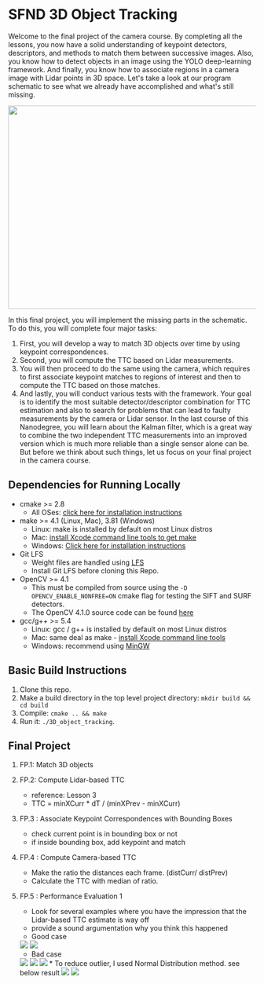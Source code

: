 # SFND 3D Object Tracking

Welcome to the final project of the camera course. By completing all the lessons, you now have a solid understanding of keypoint detectors, descriptors, and methods to match them between successive images. Also, you know how to detect objects in an image using the YOLO deep-learning framework. And finally, you know how to associate regions in a camera image with Lidar points in 3D space. Let's take a look at our program schematic to see what we already have accomplished and what's still missing.

<img src="images/course_code_structure.png" width="779" height="414" />

In this final project, you will implement the missing parts in the schematic. To do this, you will complete four major tasks: 
1. First, you will develop a way to match 3D objects over time by using keypoint correspondences. 
2. Second, you will compute the TTC based on Lidar measurements. 
3. You will then proceed to do the same using the camera, which requires to first associate keypoint matches to regions of interest and then to compute the TTC based on those matches. 
4. And lastly, you will conduct various tests with the framework. Your goal is to identify the most suitable detector/descriptor combination for TTC estimation and also to search for problems that can lead to faulty measurements by the camera or Lidar sensor. In the last course of this Nanodegree, you will learn about the Kalman filter, which is a great way to combine the two independent TTC measurements into an improved version which is much more reliable than a single sensor alone can be. But before we think about such things, let us focus on your final project in the camera course. 

## Dependencies for Running Locally
* cmake >= 2.8
  * All OSes: [click here for installation instructions](https://cmake.org/install/)
* make >= 4.1 (Linux, Mac), 3.81 (Windows)
  * Linux: make is installed by default on most Linux distros
  * Mac: [install Xcode command line tools to get make](https://developer.apple.com/xcode/features/)
  * Windows: [Click here for installation instructions](http://gnuwin32.sourceforge.net/packages/make.htm)
* Git LFS
  * Weight files are handled using [LFS](https://git-lfs.github.com/)
  * Install Git LFS before cloning this Repo.
* OpenCV >= 4.1
  * This must be compiled from source using the `-D OPENCV_ENABLE_NONFREE=ON` cmake flag for testing the SIFT and SURF detectors.
  * The OpenCV 4.1.0 source code can be found [here](https://github.com/opencv/opencv/tree/4.1.0)
* gcc/g++ >= 5.4
  * Linux: gcc / g++ is installed by default on most Linux distros
  * Mac: same deal as make - [install Xcode command line tools](https://developer.apple.com/xcode/features/)
  * Windows: recommend using [MinGW](http://www.mingw.org/)

## Basic Build Instructions

1. Clone this repo.
2. Make a build directory in the top level project directory: `mkdir build && cd build`
3. Compile: `cmake .. && make`
4. Run it: `./3D_object_tracking`.


## Final Project

1. FP.1: Match 3D objects
2. FP.2: Compute Lidar-based TTC
    * reference: Lesson 3
    * TTC = minXCurr * dT / (minXPrev - minXCurr)
3. FP.3 : Associate Keypoint Correspondences with Bounding Boxes
    * check current point is in bounding box or not
    * if inside bounding box, add keypoint and match
4. FP.4 : Compute Camera-based TTC
    * Make the ratio the distances each frame. (distCurr/ distPrev)
    * Calculate the TTC with median of ratio.
5. FP.5 : Performance Evaluation 1
    * Look for several examples where you have the impression that the Lidar-based TTC estimate is way off
    * provide a sound argumentation why you think this happened
    * Good case
    <img src = "refdata/example_images/goodCase1.png">
    <img src = "refdata/example_images/goodCase2.png">
    
    * Bad case
    <img src = "refdata/example_images/badCase0.png">
    <img src = "refdata/example_images/badCase1.png">
    <img src = "refdata/example_images/badCase2.png">
    * To reduce outlier, I used Normal Distribution method. see below result
    <img src = "refdata/example_images/NormalDistributionGraph.jpg">
    <img src = "refdata/example_images/ttcDiff.png">

